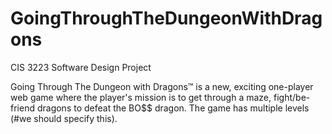 # GoingThroughTheDungeonWithDragons
CIS 3223 Software Design Project

Going Through The Dungeon with Dragons™ is a new, exciting one-player web game where the player's mission is to get through a maze, fight/be-friend dragons to defeat the BO$$ dragon. The game has multiple levels (#we should specify this). 
